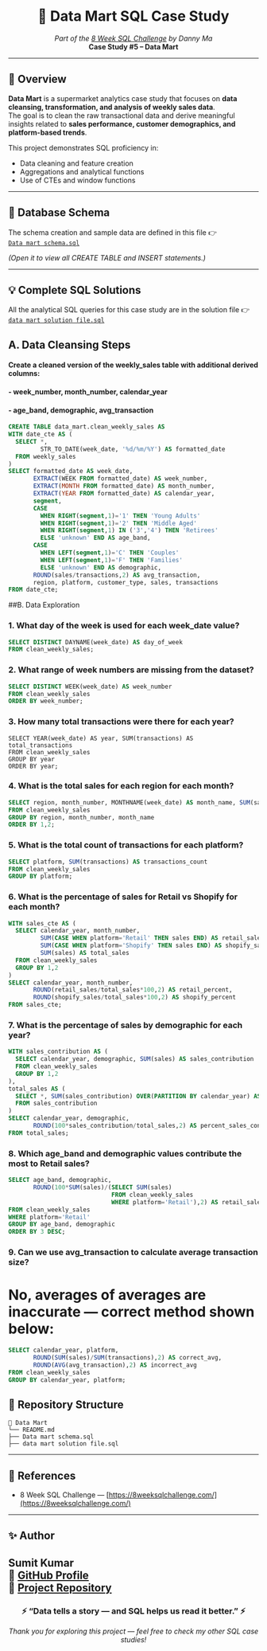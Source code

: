 <h1 align="center">🛒 Data Mart SQL Case Study</h1>

<p align="center">
  <i>Part of the <a href="https://8weeksqlchallenge.com/">8 Week SQL Challenge</a> by Danny Ma</i><br>
  <b>Case Study #5 – Data Mart</b>
</p>

---

## 📘 Overview

**Data Mart** is a supermarket analytics case study that focuses on **data cleansing, transformation, and analysis of weekly sales data**.  
The goal is to clean the raw transactional data and derive meaningful insights related to **sales performance, customer demographics, and platform-based trends**.

This project demonstrates SQL proficiency in:
- Data cleaning and feature creation  
- Aggregations and analytical functions  
- Use of CTEs and window functions  

---

## 🧱 Database Schema

The schema creation and sample data are defined in this file 👉  
[`Data mart schema.sql`](https://github.com/Basavaraj0127/SQL-PROJECTS/blob/main/Data%20Mart/Data%20mart%20schema.sql)

*(Open it to view all CREATE TABLE and INSERT statements.)*

---

## 💡 Complete SQL Solutions

All the analytical SQL queries for this case study are in the solution file 👉  
[`data mart solution file.sql`](https://github.com/Basavaraj0127/SQL-PROJECTS/blob/main/Data%20Mart/data%20mart%20solution%20file.sql)


## A. Data Cleansing Steps

#### Create a cleaned version of the weekly_sales table with additional derived columns:
#### - week_number, month_number, calendar_year
#### - age_band, demographic, avg_transaction
```sql
CREATE TABLE data_mart.clean_weekly_sales AS
WITH date_cte AS (
  SELECT *,
         STR_TO_DATE(week_date, '%d/%m/%Y') AS formatted_date
  FROM weekly_sales
)
SELECT formatted_date AS week_date,
       EXTRACT(WEEK FROM formatted_date) AS week_number,
       EXTRACT(MONTH FROM formatted_date) AS month_number,
       EXTRACT(YEAR FROM formatted_date) AS calendar_year,
       segment,
       CASE 
         WHEN RIGHT(segment,1)='1' THEN 'Young Adults'
         WHEN RIGHT(segment,1)='2' THEN 'Middle Aged'
         WHEN RIGHT(segment,1) IN ('3','4') THEN 'Retirees'
         ELSE 'unknown' END AS age_band,
       CASE 
         WHEN LEFT(segment,1)='C' THEN 'Couples'
         WHEN LEFT(segment,1)='F' THEN 'Families'
         ELSE 'unknown' END AS demographic,
       ROUND(sales/transactions,2) AS avg_transaction,
       region, platform, customer_type, sales, transactions
FROM date_cte;
```

##B. Data Exploration

### 1. What day of the week is used for each week_date value?
```sql
SELECT DISTINCT DAYNAME(week_date) AS day_of_week
FROM clean_weekly_sales;
```

### 2. What range of week numbers are missing from the dataset?
```sql
SELECT DISTINCT WEEK(week_date) AS week_number
FROM clean_weekly_sales
ORDER BY week_number;
```

### 3. How many total transactions were there for each year?
```
SELECT YEAR(week_date) AS year, SUM(transactions) AS total_transactions
FROM clean_weekly_sales
GROUP BY year
ORDER BY year;
```

### 4. What is the total sales for each region for each month?
```sql
SELECT region, month_number, MONTHNAME(week_date) AS month_name, SUM(sales) AS total_sales
FROM clean_weekly_sales
GROUP BY region, month_number, month_name
ORDER BY 1,2;
```

### 5. What is the total count of transactions for each platform?
```sql
SELECT platform, SUM(transactions) AS transactions_count
FROM clean_weekly_sales
GROUP BY platform;
```

### 6. What is the percentage of sales for Retail vs Shopify for each month?
```sql
WITH sales_cte AS (
  SELECT calendar_year, month_number,
         SUM(CASE WHEN platform='Retail' THEN sales END) AS retail_sales,
         SUM(CASE WHEN platform='Shopify' THEN sales END) AS shopify_sales,
         SUM(sales) AS total_sales
  FROM clean_weekly_sales
  GROUP BY 1,2
)
SELECT calendar_year, month_number,
       ROUND(retail_sales/total_sales*100,2) AS retail_percent,
       ROUND(shopify_sales/total_sales*100,2) AS shopify_percent
FROM sales_cte;
```

### 7. What is the percentage of sales by demographic for each year?
```sql
WITH sales_contribution AS (
  SELECT calendar_year, demographic, SUM(sales) AS sales_contribution
  FROM clean_weekly_sales
  GROUP BY 1,2
),
total_sales AS (
  SELECT *, SUM(sales_contribution) OVER(PARTITION BY calendar_year) AS total_sales
  FROM sales_contribution
)
SELECT calendar_year, demographic,
       ROUND(100*sales_contribution/total_sales,2) AS percent_sales_contribution
FROM total_sales;
```

### 8. Which age_band and demographic values contribute the most to Retail sales?
```sql
SELECT age_band, demographic,
       ROUND(100*SUM(sales)/(SELECT SUM(sales)
                             FROM clean_weekly_sales
                             WHERE platform='Retail'),2) AS retail_sales_percentage
FROM clean_weekly_sales
WHERE platform='Retail'
GROUP BY age_band, demographic
ORDER BY 3 DESC;
```

### 9. Can we use avg_transaction to calculate average transaction size?
# No, averages of averages are inaccurate — correct method shown below:
```sql
SELECT calendar_year, platform,
       ROUND(SUM(sales)/SUM(transactions),2) AS correct_avg,
       ROUND(AVG(avg_transaction),2) AS incorrect_avg
FROM clean_weekly_sales
GROUP BY calendar_year, platform;
```

## 📂 Repository Structure
```
📁 Data Mart
└── README.md
├── Data mart schema.sql
├── data mart solution file.sql
```
---

## 🔗 References
- 8 Week SQL Challenge — [https://8weeksqlchallenge.com/](https://8weeksqlchallenge.com/)

---

## ✨ Author
**Sumit Kumar**  
📎 [GitHub Profile](https://github.com/suku-na)  
📂 [Project Repository](https://github.com/suku-na/SQL-PROJECTS/edit/main/8-Week-Challenge/data_mart)
---

<h3 align="center">⚡ “Data tells a story — and SQL helps us read it better.” ⚡</h3>
<p align="center">
  <em>Thank you for exploring this project — feel free to check my other SQL case studies!</em>
</p>
